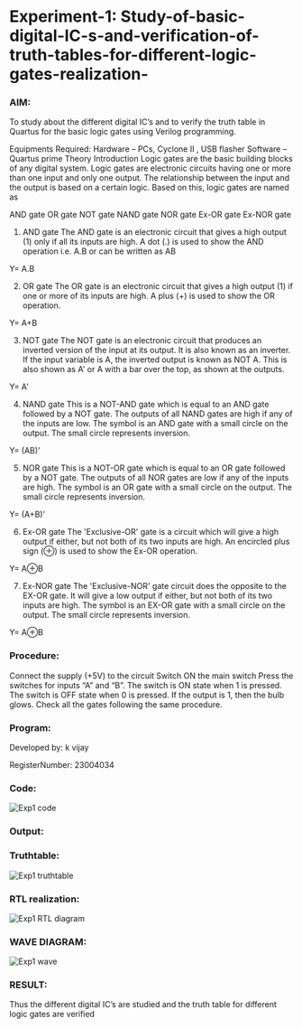 # Experiment-1: Study-of-basic-digital-IC-s-and-verification-of-truth-tables-for-different-logic-gates-realization-
### AIM:
To study about the different digital IC’s and to verify the truth table in Quartus for the basic logic gates using Verilog programming.

Equipments Required:
Hardware – PCs, Cyclone II , USB flasher
Software – Quartus prime
Theory
Introduction
Logic gates are the basic building blocks of any digital system. Logic gates are electronic circuits having one or more than one input and only one output. The relationship between the input and the output is based on a certain logic. Based on this, logic gates are named as

AND gate
OR gate
NOT gate
NAND gate
NOR gate
Ex-OR gate
Ex-NOR gate
1) AND gate
The AND gate is an electronic circuit that gives a high output (1) only if all its inputs are high. A dot (.) is used to show the AND operation i.e. A.B or can be written as AB

Y= A.B

2) OR gate
The OR gate is an electronic circuit that gives a high output (1) if one or more of its inputs are high. A plus (+) is used to show the OR operation.

Y= A+B

3) NOT gate
The NOT gate is an electronic circuit that produces an inverted version of the input at its output. It is also known as an inverter. If the input variable is A, the inverted output is known as NOT A. This is also shown as A' or A with a bar over the top, as shown at the outputs.

Y= A'

4) NAND gate
This is a NOT-AND gate which is equal to an AND gate followed by a NOT gate. The outputs of all NAND gates are high if any of the inputs are low. The symbol is an AND gate with a small circle on the output. The small circle represents inversion.

Y= (AB)’

5) NOR gate
This is a NOT-OR gate which is equal to an OR gate followed by a NOT gate. The outputs of all NOR gates are low if any of the inputs are high. The symbol is an OR gate with a small circle on the output. The small circle represents inversion.

Y= (A+B)’

6) Ex-OR gate
The 'Exclusive-OR' gate is a circuit which will give a high output if either, but not both of its two inputs are high. An encircled plus sign (⊕) is used to show the Ex-OR operation.

Y= A⊕B

7) Ex-NOR gate
The 'Exclusive-NOR' gate circuit does the opposite to the EX-OR gate. It will give a low output if either, but not both of its two inputs are high. The symbol is an EX-OR gate with a small circle on the output. The small circle represents inversion.

Y= A⊕B

### Procedure:
Connect the supply (+5V) to the circuit
Switch ON the main switch
Press the switches for inputs “A” and “B”. The switch is ON state when 1 is pressed. The switch is OFF state when 0 is pressed.
If the output is 1, then the bulb glows.
Check all the gates following the same procedure.

### Program:

Developed by: k vijay

RegisterNumber:  23004034

### Code:

![Exp1 code](https://github.com/vijaygowdu/Study-of-basic-digital-IC-s-and-verification-of-truth-tables-for-different-logic-gates-realization-/assets/147473788/6998f688-6aba-45ec-90d1-0edddde192df)

### Output:
### Truthtable:

![Exp1 truthtable](https://github.com/vijaygowdu/Study-of-basic-digital-IC-s-and-verification-of-truth-tables-for-different-logic-gates-realization-/assets/147473788/b28327f6-f3c1-4127-9875-9cbe1c297b64)

### RTL realization:

![Exp1 RTL diagram](https://github.com/vijaygowdu/Study-of-basic-digital-IC-s-and-verification-of-truth-tables-for-different-logic-gates-realization-/assets/147473788/e92be160-4370-444c-8619-f4947b400370)

### WAVE DIAGRAM:

![Exp1 wave](https://github.com/vijaygowdu/Study-of-basic-digital-IC-s-and-verification-of-truth-tables-for-different-logic-gates-realization-/assets/147473788/b9a44b97-c258-4d9c-85d3-ec79fdbe2f7e)

### RESULT:
Thus the different digital IC’s are studied and the truth table for different logic gates are
verified

